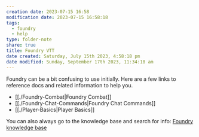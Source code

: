 ```yaml
---
creation date: 2023-07-15 16:58
modification date: 2023-07-15 16:58:18
tags:
  - foundry
  - help
type: folder-note 
share: true
title: Foundry VTT
date created: Saturday, July 15th 2023, 4:58:18 pm
date modified: Sunday, September 17th 2023, 11:34:18 am
---
```


Foundry can be a bit confusing to use initially. Here are a few links to reference docs and related information to help you. 

- [[./Foundry-Combat|Foundry Combat]]
- [[./Foundry-Chat-Commands|Foundry Chat Commands]]
- [[./Player-Basics|Player Basics]]


You can also always go to the knowledge base and search for info: [Foundry knowledge base](https://foundryvtt.com/kb)